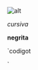 ![alt](C:\Users\gdari\OneDrive\Imágenes\133791383585569470.jpg)



*cursiva*

**negrita**

`codigot





`
